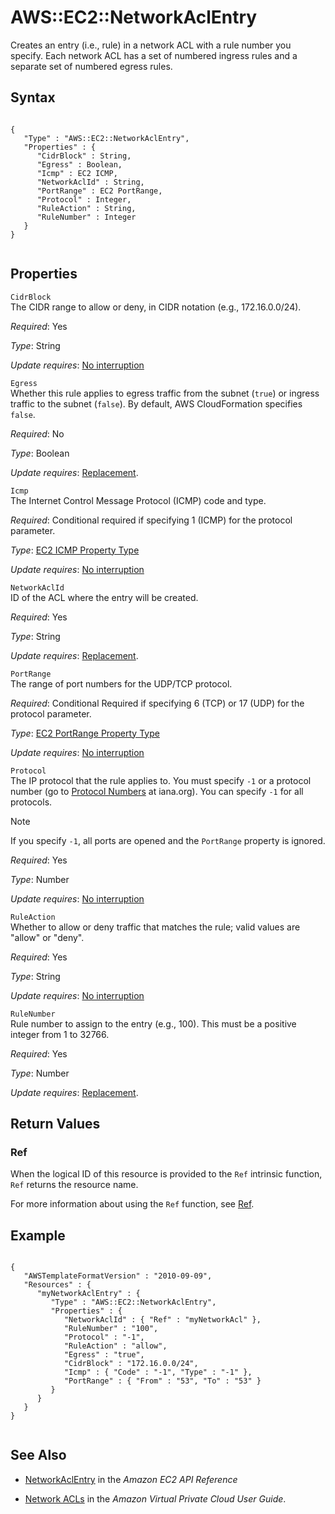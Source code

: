 AWS::EC2::NetworkAclEntry
=========================

Creates an entry (i.e., rule) in a network ACL with a rule number you specify. Each network ACL has a set of numbered ingress rules and a separate set of numbered egress rules.

Syntax
------

``` {.programlisting}
      
{
   "Type" : "AWS::EC2::NetworkAclEntry",
   "Properties" : {
      "CidrBlock" : String,
      "Egress" : Boolean,
      "Icmp" : EC2 ICMP,
      "NetworkAclId" : String,
      "PortRange" : EC2 PortRange,
      "Protocol" : Integer,
      "RuleAction" : String,
      "RuleNumber" : Integer
   }
}     
    
```

Properties
----------

 `CidrBlock`   
The CIDR range to allow or deny, in CIDR notation (e.g., 172.16.0.0/24).

*Required*: Yes

*Type*: String

*Update requires*: [No interruption](using-cfn-updating-stacks-update-behaviors.html#update-no-interrupt)

 `Egress`   
Whether this rule applies to egress traffic from the subnet (`true`) or ingress traffic to the subnet (`false`). By default, AWS CloudFormation specifies `false`.

*Required*: No

*Type*: Boolean

*Update requires*: [Replacement](using-cfn-updating-stacks-update-behaviors.html#update-replacement).

 `Icmp`   
The Internet Control Message Protocol (ICMP) code and type.

*Required*: Conditional required if specifying 1 (ICMP) for the protocol parameter.

*Type*: [EC2 ICMP Property Type](aws-properties-ec2-icmp.html "EC2 ICMP Property Type")

*Update requires*: [No interruption](using-cfn-updating-stacks-update-behaviors.html#update-no-interrupt)

 `NetworkAclId`   
ID of the ACL where the entry will be created.

*Required*: Yes

*Type*: String

*Update requires*: [Replacement](using-cfn-updating-stacks-update-behaviors.html#update-replacement).

 `PortRange`   
The range of port numbers for the UDP/TCP protocol.

*Required*: Conditional Required if specifying 6 (TCP) or 17 (UDP) for the protocol parameter.

*Type*: [EC2 PortRange Property Type](aws-properties-ec2-port-range.html "EC2 PortRange Property Type")

*Update requires*: [No interruption](using-cfn-updating-stacks-update-behaviors.html#update-no-interrupt)

 `Protocol`   
The IP protocol that the rule applies to. You must specify `-1` or a protocol number (go to [Protocol Numbers](http://www.iana.org/assignments/protocol-numbers/protocol-numbers.xhtml) at iana.org). You can specify `-1` for all protocols.

Note

If you specify `-1`, all ports are opened and the `PortRange` property is ignored.

*Required*: Yes

*Type*: Number

*Update requires*: [No interruption](using-cfn-updating-stacks-update-behaviors.html#update-no-interrupt)

 `RuleAction`   
Whether to allow or deny traffic that matches the rule; valid values are "allow" or "deny".

*Required*: Yes

*Type*: String

*Update requires*: [No interruption](using-cfn-updating-stacks-update-behaviors.html#update-no-interrupt)

 `RuleNumber`   
Rule number to assign to the entry (e.g., 100). This must be a positive integer from 1 to 32766.

*Required*: Yes

*Type*: Number

*Update requires*: [Replacement](using-cfn-updating-stacks-update-behaviors.html#update-replacement).

Return Values
-------------

### Ref

When the logical ID of this resource is provided to the `Ref` intrinsic function, `Ref` returns the resource name.

For more information about using the `Ref` function, see [Ref](intrinsic-function-reference-ref.html "Ref").

Example
-------

``` {.programlisting}
      
{
   "AWSTemplateFormatVersion" : "2010-09-09",
   "Resources" : {
      "myNetworkAclEntry" : {
         "Type" : "AWS::EC2::NetworkAclEntry",
         "Properties" : {
            "NetworkAclId" : { "Ref" : "myNetworkAcl" },
            "RuleNumber" : "100",
            "Protocol" : "-1",
            "RuleAction" : "allow",
            "Egress" : "true",
            "CidrBlock" : "172.16.0.0/24",
            "Icmp" : { "Code" : "-1", "Type" : "-1" },
            "PortRange" : { "From" : "53", "To" : "53" }
         }
      }
   }
}     
    
```

See Also
--------

-   [NetworkAclEntry](http://docs.aws.amazon.com/AWSEC2/latest/APIReference/ApiReference-query-CreateNetworkAclEntry.html) in the *Amazon EC2 API Reference*

-   [Network ACLs](http://docs.aws.amazon.com/AmazonVPC/latest/UserGuide/VPC_ACLs.html) in the *Amazon Virtual Private Cloud User Guide*.


